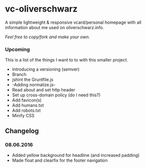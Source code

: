 # vc-oliverschwarz

A simple lightweight & responsive vcard/personal homepage with all information about me used on oliverschwarz.info.

_Feel free to copy/fork and make your own._

### Upcoming

This is a list of the things I want to to with this smaller project.

* Introducing a versioning (semver)
* Branch
* jshint the Gruntfile.js
* -Adding normalize.js-
* Read about and set http header
* Set up cross-domain policy (do I need this?)
* Add favicon(s)
* Add humans.txt
* Add robots.txt
* Minify CSS

## Changelog

### 08.06.2016

* Added yellow background for headline (and increased padding)
* Made float and clearfix for the footer navigation